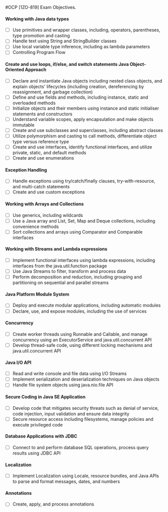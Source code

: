 #OCP [1ZO-819] Exam Objectives.


#### Working with Java data types

- [ ] Use primitives and wrapper classes, including, operators, parentheses, type promotion and casting
- [ ] Handle text using String and StringBuilder classes
- [ ] Use local variable type inference, including as lambda parameters
- [ ] Controlling Program Flow

#### Create and use loops, if/else, and switch statements Java Object-Oriented Approach
    

- [ ] Declare and instantiate Java objects including nested class objects, and explain objects' lifecycles (including creation, dereferencing by reassignment, and garbage collection)
- [ ] Define and use fields and methods, including instance, static and overloaded methods
- [ ] Initialize objects and their members using instance and static initialiser statements and constructors
- [ ] Understand variable scopes, apply encapsulation and make objects immutable
- [ ] Create and use subclasses and superclasses, including abstract classes
- [ ] Utilize polymorphism and casting to call methods, differentiate object type versus reference type
- [ ] Create and use interfaces, identify functional interfaces, and utilize private, static, and default methods
- [ ] Create and use enumerations

#### Exception Handling

- [ ] Handle exceptions using try/catch/finally clauses, try-with-resource, and multi-catch statements
- [ ] Create and use custom exceptions

#### Working with Arrays and Collections

- [ ] Use generics, including wildcards
- [ ] Use a Java array and List, Set, Map and Deque collections, including convenience methods
- [ ] Sort collections and arrays using Comparator and Comparable interfaces

#### Working with Streams and Lambda expressions

- [ ] Implement functional interfaces using lambda expressions, including interfaces from the java.util.function package
- [ ] Use Java Streams to filter, transform and process data
- [ ] Perform decomposition and reduction, including grouping and partitioning on sequential and parallel streams

#### Java Platform Module System

- [ ] Deploy and execute modular applications, including automatic modules
- [ ] Declare, use, and expose modules, including the use of services

#### Concurrency

- [ ] Create worker threads using Runnable and Callable, and manage concurrency using an ExecutorService and java.util.concurrent API
- [ ] Develop thread-safe code, using different locking mechanisms and java.util.concurrent API

#### Java I/O API

- [ ] Read and write console and file data using I/O Streams
- [ ] Implement serialization and deserialization techniques on Java objects
- [ ] Handle file system objects using java.nio.file API

#### Secure Coding in Java SE Application

- [ ] Develop code that mitigates security threats such as denial of service, code injection, input validation and ensure data integrity
- [ ] Secure resource access including filesystems, manage policies and execute privileged code

#### Database Applications with JDBC

- [ ] Connect to and perform database SQL operations, process query results using JDBC API
#### Localization

- [ ] Implement Localization using Locale, resource bundles, and Java APIs to parse and format messages, dates, and numbers
#### Annotations

- [ ] Create, apply, and process annotations
